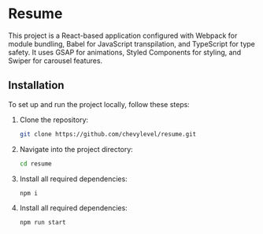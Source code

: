 # Resume

This project is a React-based application configured with Webpack for module bundling, Babel for JavaScript transpilation, and TypeScript for type safety. It uses GSAP for animations, Styled Components for styling, and Swiper for carousel features.

## Installation

To set up and run the project locally, follow these steps:

1. Clone the repository:
   ```bash
   git clone https://github.com/chevylevel/resume.git

2. Navigate into the project directory:
   ```bash
   cd resume

3. Install all required dependencies:
   ```bash
   npm i

3. Install all required dependencies:
   ```bash
   npm run start
